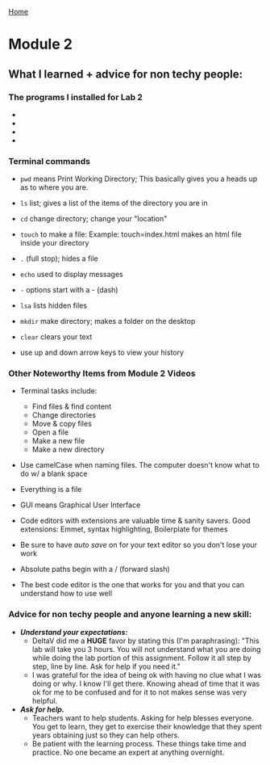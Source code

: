 [Home](https://jennjoyce.github.io/learning-journal/)

# Module 2 
## What I learned + advice for non techy people:

### The programs I installed for Lab 2
-
-
-
-


### Terminal commands 


- `pwd` means Print Working Directory; This basically gives you a heads up as to where you are.
- `ls` list; gives a list of the items of the directory you are in
- `cd` change directory; change your "location"
- `touch` to make a file:  Example: touch=index.html makes an html file inside your directory
- `.` (full stop); hides a file
- `echo` used to display messages
- `-`  options start with a - (dash)
- `lsa` lists hidden files
- `mkdir` make directory; makes a folder on the desktop
- `clear` clears your text

- use up and down arrow keys to view your history


### Other Noteworthy Items from Module 2 Videos
- Terminal tasks include: 
  * Find files & find content
  * Change directories
  * Move & copy files
  * Open a file
  * Make a new file 
  * Make a new directory


- Use camelCase when naming files. The computer doesn't know what to do w/ a blank space
- Everything is a file
- GUI means Graphical User Interface
- Code editors with extensions are valuable time & sanity savers.  Good extensions: Emmet, syntax highlighting, Boilerplate for themes
- Be sure to have *auto save* on for your text editor so you don't lose your work
- Absolute paths begin with a / (forward slash)
- The best code editor is the one that works for you and that you can understand how to use well

### Advice for non techy people and anyone learning a new skill:

* __***Understand your expectations:***__
  * DeltaV did me a **HUGE** favor by stating this (I'm paraphrasing): "This lab will take you 3 hours. You will not understand what you are doing while doing the lab portion of this assignment. Follow it all step by step, line by line. Ask for help if you need it."
  * I was grateful for the idea of being ok with having no clue what I was doing or why.  I know I'll get there. Knowing ahead of time that it was ok for me to be confused and for it to not makes sense was very helpful. 
* __***Ask for help.***__  
  * Teachers want to help students.  Asking for help blesses everyone. You get to learn, they get to exercise their knowledge that they spent years obtaining just so they can help others.  
  * Be patient with the learning process.  These things take time and practice. No one became an expert at anything overnight.
 
